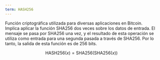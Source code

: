 ```yaml
---
term: HASH256
---
```


Función criptográfica utilizada para diversas aplicaciones en Bitcoin. Implica aplicar la función SHA256 dos veces sobre los datos de entrada. El mensaje se pasa por SHA256 una vez, y el resultado de esta operación se utiliza como entrada para una segunda pasada a través de SHA256. Por lo tanto, la salida de esta función es de 256 bits.

$$\text{HASH256}(x) = \text{SHA256}(\text{SHA256}(x))$$
